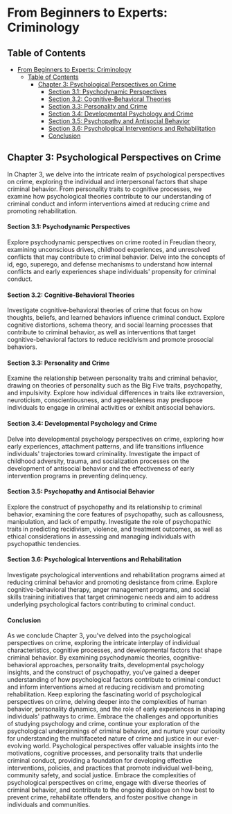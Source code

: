 # From Beginners to Experts: Criminology

## Table of Contents

- [From Beginners to Experts: Criminology](#from-beginners-to-experts-criminology)
  - [Table of Contents](#table-of-contents)
    - [Chapter 3: Psychological Perspectives on Crime](#chapter-3-psychological-perspectives-on-crime)
      - [Section 3.1: Psychodynamic Perspectives](#section-31-psychodynamic-perspectives)
      - [Section 3.2: Cognitive-Behavioral Theories](#section-32-cognitive-behavioral-theories)
      - [Section 3.3: Personality and Crime](#section-33-personality-and-crime)
      - [Section 3.4: Developmental Psychology and Crime](#section-34-developmental-psychology-and-crime)
      - [Section 3.5: Psychopathy and Antisocial Behavior](#section-35-psychopathy-and-antisocial-behavior)
      - [Section 3.6: Psychological Interventions and Rehabilitation](#section-36-psychological-interventions-and-rehabilitation)
      - [Conclusion](#conclusion)

## Chapter 3: Psychological Perspectives on Crime

In Chapter 3, we delve into the intricate realm of psychological perspectives on crime, exploring the individual and interpersonal factors that shape criminal behavior. From personality traits to cognitive processes, we examine how psychological theories contribute to our understanding of criminal conduct and inform interventions aimed at reducing crime and promoting rehabilitation.

#### Section 3.1: Psychodynamic Perspectives

Explore psychodynamic perspectives on crime rooted in Freudian theory, examining unconscious drives, childhood experiences, and unresolved conflicts that may contribute to criminal behavior. Delve into the concepts of id, ego, superego, and defense mechanisms to understand how internal conflicts and early experiences shape individuals' propensity for criminal conduct.

#### Section 3.2: Cognitive-Behavioral Theories

Investigate cognitive-behavioral theories of crime that focus on how thoughts, beliefs, and learned behaviors influence criminal conduct. Explore cognitive distortions, schema theory, and social learning processes that contribute to criminal behavior, as well as interventions that target cognitive-behavioral factors to reduce recidivism and promote prosocial behaviors.

#### Section 3.3: Personality and Crime

Examine the relationship between personality traits and criminal behavior, drawing on theories of personality such as the Big Five traits, psychopathy, and impulsivity. Explore how individual differences in traits like extraversion, neuroticism, conscientiousness, and agreeableness may predispose individuals to engage in criminal activities or exhibit antisocial behaviors.

#### Section 3.4: Developmental Psychology and Crime

Delve into developmental psychology perspectives on crime, exploring how early experiences, attachment patterns, and life transitions influence individuals' trajectories toward criminality. Investigate the impact of childhood adversity, trauma, and socialization processes on the development of antisocial behavior and the effectiveness of early intervention programs in preventing delinquency.

#### Section 3.5: Psychopathy and Antisocial Behavior

Explore the construct of psychopathy and its relationship to criminal behavior, examining the core features of psychopathy, such as callousness, manipulation, and lack of empathy. Investigate the role of psychopathic traits in predicting recidivism, violence, and treatment outcomes, as well as ethical considerations in assessing and managing individuals with psychopathic tendencies.

#### Section 3.6: Psychological Interventions and Rehabilitation

Investigate psychological interventions and rehabilitation programs aimed at reducing criminal behavior and promoting desistance from crime. Explore cognitive-behavioral therapy, anger management programs, and social skills training initiatives that target criminogenic needs and aim to address underlying psychological factors contributing to criminal conduct.

#### Conclusion

As we conclude Chapter 3, you've delved into the psychological perspectives on crime, exploring the intricate interplay of individual characteristics, cognitive processes, and developmental factors that shape criminal behavior. By examining psychodynamic theories, cognitive-behavioral approaches, personality traits, developmental psychology insights, and the construct of psychopathy, you've gained a deeper understanding of how psychological factors contribute to criminal conduct and inform interventions aimed at reducing recidivism and promoting rehabilitation. Keep exploring the fascinating world of psychological perspectives on crime, delving deeper into the complexities of human behavior, personality dynamics, and the role of early experiences in shaping individuals' pathways to crime. Embrace the challenges and opportunities of studying psychology and crime, continue your exploration of the psychological underpinnings of criminal behavior, and nurture your curiosity for understanding the multifaceted nature of crime and justice in our ever-evolving world. Psychological perspectives offer valuable insights into the motivations, cognitive processes, and personality traits that underlie criminal conduct, providing a foundation for developing effective interventions, policies, and practices that promote individual well-being, community safety, and social justice. Embrace the complexities of psychological perspectives on crime, engage with diverse theories of criminal behavior, and contribute to the ongoing dialogue on how best to prevent crime, rehabilitate offenders, and foster positive change in individuals and communities.